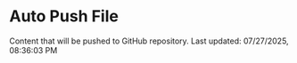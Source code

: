 # Auto Push File

Content that will be pushed to GitHub repository.
Last updated: 07/27/2025, 08:36:03 PM